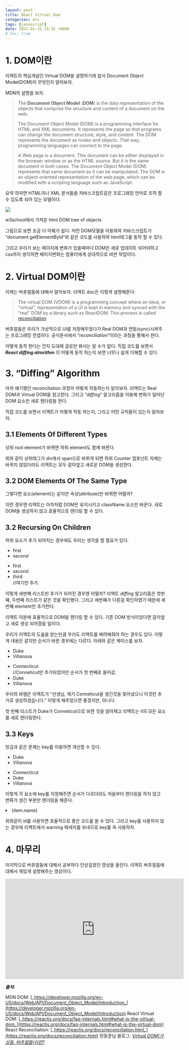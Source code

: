 ```yaml
---
layout: post
title: React Virtual Dom
categories: etc
tags: [javascript]
date: 2021-01-31 15:32 +0800
# toc: true
---
```


# 1. DOM이란

리액트의 핵심개념인 Virtual DOM을 설명하기에 앞서 Document Object Model(DOM)이 무엇인지 알아보자.

MDN의 설명을 보자.

> The **Document Object Model** (**DOM**) is the data representation of the objects that comprise the structure and content of a document on the web.
>
> The Document Object Model (DOM) is a programming interface for HTML and XML documents. It represents the page so that programs can change the document structure, style, and content. The DOM represents the document as nodes and objects. That way, programming languages can connect to the page.
>
> A Web page is a document. This document can be either displayed in the browser window or as the HTML source. But it is the same document in both cases. The Document Object Model (DOM) represents that same document so it can be manipulated. The DOM is an object-oriented representation of the web page, which can be modified with a scripting language such as JavaScript.

요약 하자면 HTML이나 XML 문서들을 자바스크립트같은 프로그래밍 언어로 조작 할 수 있도록 되어 있는 모델이다.

![](https://miro.medium.com/max/972/1*LA6AXbzvC0IQ_d2H8v3NCw.gif)

w3school에서 가져온 html DOM tree of objects

그림으로 보면 조금 더 이해가 쉽다. 저런 DOM모델을 이용하여 자바스크립트가 “document.getElementById”와 같은 코드를 사용하여 html태그를 동작 할 수 있다.

그리고 우리가 보는 페이지에 변화가 있을때마다 DOM은 새로 업데이트 되어야하고 css까지 생각하면 페이지변화는 컴퓨터에게 상대적으로 비싼 작업이다.

# 2. Virtual DOM이란

이제는 버츄얼돔에 대해서 알아보자. 리액트 doc은 이렇게 설명해준다:

> The virtual DOM (VDOM) is a programming concept where an ideal, or “virtual”, representation of a UI is kept in memory and synced with the “real” DOM by a library such as ReactDOM. This process is called [reconciliation](https://reactjs.org/docs/reconciliation.html).

버츄얼돔은 우리가 가상적으로 UI를 저장해두었다가 Real DOM과 연동(sync)시켜주는 프로그래밍 컨셉이다. 공식문서에서 “_reconciliation_”이라는 과정을 통해서 한다.

어떻게 동작 한다는 건지 도대체 글로만 봐서는 알 수가 없다. 직접 코드를 보면서 **_React diffing alrorithm_** 이 어떻게 동작 하는지 보면 너무나 쉽게 이해할 수 있다.

# 3. “Diffing” Algorithm

아까 얘기했던 reconciliation 과정이 어떻게 작동하는지 알아보자. 리액트는 Real DOM과 Virtual DOM을 참고한다. 그리고 “_diffing_” 알고리즘을 이용해 변화가 일어난 DOM 요소만 새로 렌더링을 한다.

직접 코드를 보면서 리액트가 어떻게 작동 하는지, 그리고 어떤 규칙들이 있는지 알아보자.

## 3.1 Elements Of Different Types

상위 root element가 바뀌면 하위 element도 함께 바뀐다.

<div>  
  <Counter />  
</div>  
  
<span>  
  <Counter />  
</span>

위와 같이 상위태그가 div에서 span으로 바뀌게 되면 하위 Counter 컴포넌트 자체는 바뀌지 않았더라도 리액트는 모두 갈아엎고 새로운 DOM을 생성한다.

## 3.2 DOM Elements Of The Same Type

그렇다면 요소(element)는 같지만 속성(attribute)만 바뀌면 어떨까?

<div className="before" title="stuff" />  
  
<div className="after" title="stuff" />

이런 경우엔 리액트는 아까처럼 DOM은 유지시키고 className 요소만 바꾼다. 새로 DOM을 생성하지 않고 효율적으로 렌더링 할 수 있다.

## 3.2 Recursing On Children

하위 요소가 추가 되어지는 경우에도 우리는 생각을 할 필요가 있다.

<ul>  
  <li>first</li>  
  <li>second</li>  
</ul>  
  
<ul>  
  <li>first</li>  
  <li>second</li>  
  <li>third</li> //여기만 추가.  
</ul>

이렇게 세번째 리스트만 추가가 되어진 경우엔 어떨까? 리액트 _diffing_ 알고리즘은 첫번째, 두번째 리스트가 같은 것을 확인했다. 그리고 세번째가 다른걸 확인하였기 때문에 세번째 element만 추가한다.

리액트 덕분에 효율적으로 DOM을 렌더링 할 수 있다. 기존 DOM 방식이었다면 갈아엎고 새로 생성 되어졌을 일이다.

우리가 리액트의 도움을 받는만큼 우리도 리액트를 배려해줘야 하는 경우도 있다. 이렇게 내용은 같지만 순서가 바뀐 경우에는 다르다. 아래와 같은 케이스를 보자.

<ul>  
  <li>Duke</li>  
  <li>Villanova</li>  
</ul>  
  
<ul>  
  <li>Connecticut</li> //Conneticut만 추가되었지만 순서가 첫 번째로 들어감.  
  <li>Duke</li>  
  <li>Villanova</li>  
</ul>

우리의 바램은 리액트가 “선생님, 제가 Conneticut을 생긴것을 찾아냈으니 이것만 추가로 생성하겠습니다.” 이렇게 해주었으면 좋겠지만, 아니다.

첫 번째 리스트가 Duke가 Conneticut으로 바뀐 것을 알아채고 리액트는 li의 모든 요소를 새로 렌더링한다.

## 3.3 Keys

방금과 같은 문제는 key를 이용하면 개선할 수 있다.

<ul>  
  <li key="2015">Duke</li>  
  <li key="2016">Villanova</li>  
</ul>  
  
<ul>  
  <li key="2014">Connecticut</li>  
  <li key="2015">Duke</li>  
  <li key="2016">Villanova</li>  
</ul>

이렇게 각 요소에 key를 지정해주면 순서가 다르더라도 처음부터 렌더링을 하지 않고 변화가 생긴 부분만 렌더링을 해준다.

<li key={item.id}>{item.name}</li>

위와같이 id를 사용하면 효율적으로 좋은 코드를 쓸 수 있다. 그리고 key를 사용하지 않는 경우에 리액트에서 warning 메세지를 보내므로 key를 꼭 사용하자.

# 4. 마무리

마지막으로 버츄얼돔에 대해서 공부하다 인상깊었던 영상을 올린다. 리액트 버추얼돔에 대해서 재밌게 설명해주는 영상이다.

<iframe width="560" height="315" src="https://www.youtube.com/embed/BYbgopx44vo" title="YouTube video player" frameborder="0" allow="accelerometer; autoplay; clipboard-write; encrypted-media; gyroscope; picture-in-picture" allowfullscreen></iframe>

**_출처:_**

MDN DOM: [_https://developer.mozilla.org/en-US/docs/Web/API/Document_Object_Model/Introduction_](https://developer.mozilla.org/en-US/docs/Web/API/Document_Object_Model/Introduction)
React Virtual DOM: [_https://reactjs.org/docs/faq-internals.html#what-is-the-virtual-dom_](https://reactjs.org/docs/faq-internals.html#what-is-the-virtual-dom)
React Reconciliation: [_https://reactjs.org/docs/reconciliation.html_](https://reactjs.org/docs/reconciliation.html)
민동준님 블로그: [_Virtual DOM(가상돔, 버추얼돔)이란?_](https://dj-min43.medium.com/%EB%A6%AC%EC%95%A1%ED%8A%B8-virtual-dom-%EA%B0%80%EC%83%81%EB%8F%94-%EB%B2%84%EC%B6%94%EC%96%BC%EB%8F%94-%EC%9D%B4%EB%9E%80-359c28112048)
